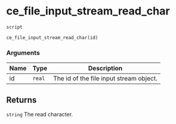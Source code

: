 # ce_file_input_stream_read_char
`script`
```gml
ce_file_input_stream_read_char(id)
```

### Arguments
| Name | Type | Description |
| ---- | ---- | ----------- |
| id | `real` | The id of the file input stream object. |

## Returns
`string` The read character.